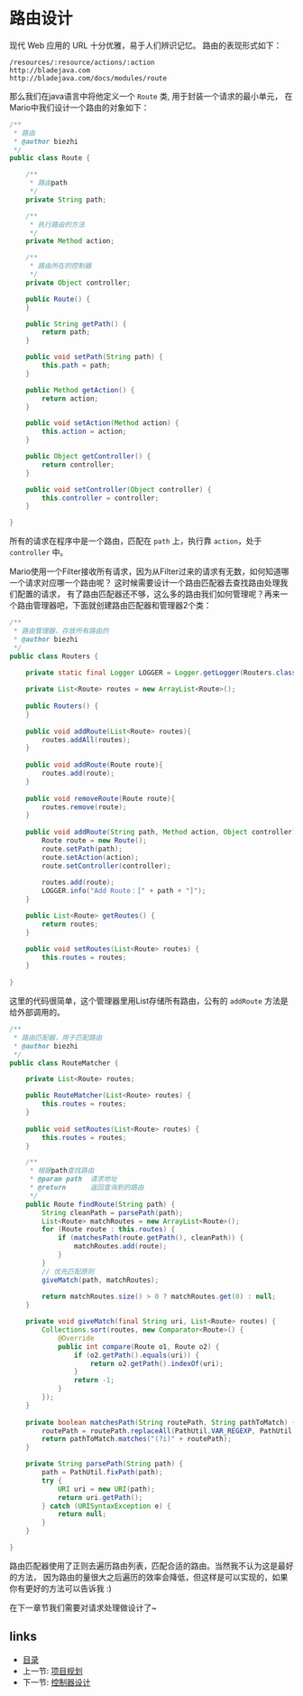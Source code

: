 # 路由设计

现代 Web 应用的 URL 十分优雅，易于人们辨识记忆。 路由的表现形式如下：

```
/resources/:resource/actions/:action
http://bladejava.com
http://bladejava.com/docs/modules/route
```

那么我们在java语言中将他定义一个 `Route` 类, 用于封装一个请求的最小单元，
在Mario中我们设计一个路由的对象如下：

```java
/**
 * 路由
 * @author biezhi
 */
public class Route {

	/**
	 * 路由path
	 */
	private String path;

	/**
	 * 执行路由的方法
	 */
	private Method action;

	/**
	 * 路由所在的控制器
	 */
	private Object controller;

	public Route() {
	}

	public String getPath() {
		return path;
	}

	public void setPath(String path) {
		this.path = path;
	}

	public Method getAction() {
		return action;
	}

	public void setAction(Method action) {
		this.action = action;
	}

	public Object getController() {
		return controller;
	}

	public void setController(Object controller) {
		this.controller = controller;
	}

}
```

所有的请求在程序中是一个路由，匹配在 `path` 上，执行靠 `action`，处于 `controller` 中。

Mario使用一个Filter接收所有请求，因为从Filter过来的请求有无数，如何知道哪一个请求对应哪一个路由呢？
这时候需要设计一个路由匹配器去查找路由处理我们配置的请求，
有了路由匹配器还不够，这么多的路由我们如何管理呢？再来一个路由管理器吧，下面就创建路由匹配器和管理器2个类：

```java
/**
 * 路由管理器，存放所有路由的
 * @author biezhi
 */
public class Routers {

	private static final Logger LOGGER = Logger.getLogger(Routers.class.getName());
	
	private List<Route> routes = new ArrayList<Route>();
	
	public Routers() {
	}
	
	public void addRoute(List<Route> routes){
		routes.addAll(routes);
	}
	
	public void addRoute(Route route){
		routes.add(route);
	}
	
	public void removeRoute(Route route){
		routes.remove(route);
	}
	
	public void addRoute(String path, Method action, Object controller){
		Route route = new Route();
		route.setPath(path);
		route.setAction(action);
		route.setController(controller);
		
		routes.add(route);
		LOGGER.info("Add Route：[" + path + "]");
	}

	public List<Route> getRoutes() {
		return routes;
	}

	public void setRoutes(List<Route> routes) {
		this.routes = routes;
	}
	
}
```

这里的代码很简单，这个管理器里用List存储所有路由，公有的 `addRoute` 方法是给外部调用的。

```java
/**
 * 路由匹配器，用于匹配路由
 * @author biezhi
 */
public class RouteMatcher {

	private List<Route> routes;

	public RouteMatcher(List<Route> routes) {
		this.routes = routes;
	}
	
	public void setRoutes(List<Route> routes) {
		this.routes = routes;
	}

	/**
	 * 根据path查找路由
	 * @param path	请求地址
	 * @return		返回查询到的路由
	 */
	public Route findRoute(String path) {
		String cleanPath = parsePath(path);
		List<Route> matchRoutes = new ArrayList<Route>();
		for (Route route : this.routes) {
			if (matchesPath(route.getPath(), cleanPath)) {
				matchRoutes.add(route);
			}
		}
		// 优先匹配原则
        giveMatch(path, matchRoutes);
        
        return matchRoutes.size() > 0 ? matchRoutes.get(0) : null;
	}

	private void giveMatch(final String uri, List<Route> routes) {
		Collections.sort(routes, new Comparator<Route>() {
			@Override
			public int compare(Route o1, Route o2) {
				if (o2.getPath().equals(uri)) {
					return o2.getPath().indexOf(uri);
				}
				return -1;
			}
		});
	}
	
	private boolean matchesPath(String routePath, String pathToMatch) {
		routePath = routePath.replaceAll(PathUtil.VAR_REGEXP, PathUtil.VAR_REPLACE);
		return pathToMatch.matches("(?i)" + routePath);
	}

	private String parsePath(String path) {
		path = PathUtil.fixPath(path);
		try {
			URI uri = new URI(path);
			return uri.getPath();
		} catch (URISyntaxException e) {
			return null;
		}
	}

}
```

路由匹配器使用了正则去遍历路由列表，匹配合适的路由。当然我不认为这是最好的方法，
因为路由的量很大之后遍历的效率会降低，但这样是可以实现的，如果你有更好的方法可以告诉我 :)

在下一章节我们需要对请求处理做设计了~

## links
   * [目录](<SUMMARY.md>)
   * 上一节: [项目规划](<1.plan.md>)
   * 下一节: [控制器设计](<3.controller.md>)

